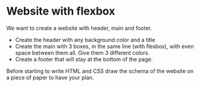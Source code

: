 # Website with flexbox

We want to create a website with header, main and footer.

- Create the header with any background color and a title
- Create the main with 3 boxes, in the same line (with flexbox), with even space between them all. Give them 3   different colors.
- Create a footer that will stay at the bottom of the page.

Before starting to write HTML and CSS draw the schema of the website on a piece of paper to have your plan.
